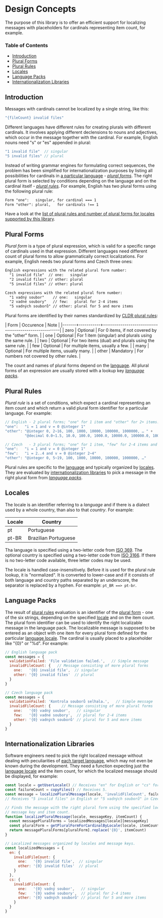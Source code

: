 # Design Concepts

The purpose of this library is to offer an efficient support for localizing messages with placeholders for cardinals representing item count, for example.

### Table of Contents

- [Introduction](#introduction)
- [Plural Forms](#plural-forms)
- [Plural Rules](#plural-rules)
- [Locales](#locales)
- [Language Packs](#language-packs)
- [Internationalization Libraries](#internationalization-libraries)

## Introduction

Messages with cardinals cannot be localized by a single string, like this:

```js
"{fileCount} invalid files"
```

Different languages have different rules for creating plurals with different cardinals. It involves applying different declensions to nouns and adjectives, which occur in the message together with the cardinal. For example, English nouns need "s" or "es" appended in plural:

```js
"1 invalid file"  // singular
"5 invalid files" // plural
```

Instead of writing grammar engines for formulating correct sequences, the problem has been simplified for internationalization purposes by listing all possibilities for cardinals in [a particular language](#locales) - [*plural forms*](#plural-forms). The right plural form is selected by conditions depending on the language and on the cardinal itself - [*plural rules*](#plural-rules). For example, English has two plural forms using the following plural rule:

```txt
Form "one":   singular, for cardinal === 1
Form "other": plural,   for cardinals !== 1
```

Have a look at the [list of plural rules and number of plural forms for locales supported by this library](./languages.md#supported-languages).

## Plural Forms

*Plural form* is a type of plural expression, which is valid for a specific range of cardinals used in that expression. Different languages need different count of plural forms to allow grammatically correct localizations. For example, English needs two plural forms and Czech three ones:

```txt
English expressions with the related plural form number:
  "1 invalid file"  // one:   singular
  "2 invalid files" // other: plural
  "5 invalid files" // other: plural

Czech expressions with the related plural form number:
  "1 vadný soubor"    // one:   singular
  "2 vadné soubory"   // few:   plural for 2-4 items
  "5 vadných souborů" // other: plural for 5 and more items
```

Plural forms are identified by their names standardized by [CLDR plural rules]:

| Form  | Occurence | Note                                                   |
|-------+-----------+--------------------------------------------------------|
| zero  | Optional  | For 0 items, if not covered by the "other" form.       |
| one   | Optional  | For 1 item (singular) and plurals using the same rule. |
| two   | Optional  | For two items (dual) and plurals using the same rule.  |
| few   | Optional  | For multiple items, usually a few.                     |
| many  | Optional  | For multiple items, usually many.                      |
| other | Mandatory | For numbers not covered by other rules.                |

The count and names of plural forms depend on the [language](./languages.md#supported-languages). All plural forms of an expression are usually stored with a lookup key [*language packs*](#language-packs).

## Plural Rules

*Plural rule* is a set of conditions, which expect a cardinal representing an item count and which return a valid plural form identifier for a particular language. For example:

```js
// English - 2 plural forms; "one" for 1 item and "other" for 2+ items:
"one":   "i = 1 and v = 0 @integer 1"
"other": "@integer 0, 2~16, 100, 1000, 10000, 100000, 1000000, … " +
         "@decimal 0.0~1.5, 10.0, 100.0, 1000.0, 10000.0, 100000.0, 1000000.0, …"

// Czech   - 3 plural forms; "one" for 1 item, "few" for 2-4 items and "other" for 5+ items:
"one":   "i = 1 and v = 0 @integer 1"
"few":   "i = 2..4 and v = 0 @integer 2~4"
"other": "@integer 0, 5~19, 100, 1000, 10000, 100000, 1000000, …"
```

Plural rules are specific to the [language](./languages.md#supported-languages) and typically organized by [locales](#locales). They are evaluated by [internationalization libraries](#internationalization-libraries) to pick a message in the right plural form from [*language packs*](#language-packs).

## Locales

The locale is an identifier referring to a *language* and if there is a dialect used by a whole country, than also to that *country*. For example:

| Locale | Country              |
|--------|----------------------|
| pt     | Portuguese           |
| pt-BR  | Brazilian Portuguese |

Tha language is specified using a two-letter code from [ISO 369](https://en.wikipedia.org/wiki/ISO_639). The optional country is specified using a two-letter code from [ISO 3166](https://cs.wikipedia.org/wiki/ISO_3166-1). If there is no two-letter code available, three letter codes may be used.

The locale is handled case-insensitively. Before it is used for the plural rule lookup, it is "normalized". It is converted to lower-case and if it consists of both language and country paths separated by an underscore, the separator is replaced by a hyphen. For example: `pt_BR ==> pt-br`.

## Language Packs

The result of [plural rules](#plural-rules) evaluation is an identifier of the [plural form](#plural-forms) - one of the six strings, depending on the specified [locale](#locales) and on the item count. The plural form identifier can be used to identify the right localizable message in the language pack. The localizable message is supposed to be entered as an object with one item for every plural form defined for the particular [language locale](#locales). The cardinal is usually placed to a placeholder like "{0}" or "%d". For example:

```js
// English language pack
const messages = {
  validationFailed: 'File validation failed.',   // Simple message
  invalidFileCount: {   // Message consisting of more plural forms
    one:   '{0} invalid file',  // singular
    other: '{0} invalid files'  // plural
  }
}

// Czech language pack
const messages = {
  validationFailed: 'Kontrola souborů selhala.',   // Simple message
  invalidFileCount: {     // Message consisting of more plural forms
    one:   '{0} vadný soubor',   // singular
    few:   '{0} vadné soubory',  // plural for 2-4 items
    other: '{0} vadných souborů' // plural for 5 and more items
  }
}
```

## Internationalization Libraries

Software engineers need to pick the right localized message without dealing with peculiarities of [each target language](./languages.md#supported-languages), which may not even be known during the development. They need a function expecting just the [language locale](#locales) and the item count, for which the localized message should be displayed, for example:

```js
const locale = getUserLocale() // Receives "en" for English or "cs" for Czech.
const failureCount = copyFiles() // Receives 5.
const message = localizePluralMessage(locale, 'invalidFileCount', failureCount)
// Receives "5 invalid files" in English or "5 vadných souborů" in Czech.

// Finds the message with the right plural form using the specified locale,
// message key and item count.
function localizePluralMessage(locale, messageKey, itemCount) {
  const messagePluralForms = localizedMessages[locale][messageKey]
  const pluralForm = getPluralFormForCardinalByLocale(locale, itemCount)
  return messagePluralForms[pluralForm].replace('{0}', itemCount)
}

// Localized messages organized by locales and message keys.
const localizedMessages = {
  en: {
    invalidFileCount: {
      one:   '{0} invalid file',  // singular
      other: '{0} invalid files'  // plural
    }
  },
  cs: {
    invalidFileCount: {
      one:   '{0} vadný soubor',   // singular
      few:   '{0} vadné soubory',  // plural for 2-4 items
      other: '{0} vadných souborů' // plural for 5 and more items
    }
  }
}
```

[CLDR plural rules]: http://cldr.unicode.org/index/cldr-spec/plural-rules
[Language Plural Rules]: http://www.unicode.org/cldr/charts/latest/supplemental/language_plural_rules.html
